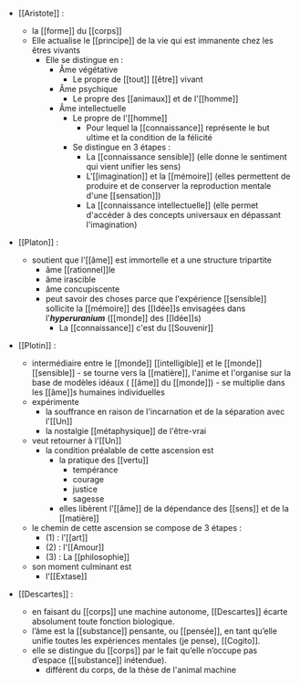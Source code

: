 - [[Aristote]] : 
	- la [[forme]] du [[corps]]
	- Elle actualise le [[principe]] de la vie qui est immanente chez les êtres vivants
	    - Elle se distingue en :
	      - Âme végétative
	        - Le propre de [[tout]] [[être]] vivant
	      - Âme psychique
	        - Le propre des [[animaux]] et de l'[[homme]]
	      - Âme intellectuelle
	        - Le propre de l'[[homme]]
	          - Pour lequel la [[connaissance]] représente le but ultime et la condition de la félicité
	        - Se distingue en 3 étapes :
	          - La [[connaissance sensible]] (elle donne le sentiment qui vient unifier les sens)
	          - L'[[imagination]] et la [[mémoire]] (elles permettent de produire et de conserver la reproduction mentale d'une [[sensation]])
	          - La [[connaissance intellectuelle]] (elle permet d'accéder à des concepts universaux en dépassant l'imagination)



- [[Platon]] :
	- soutient que l'[[âme]] est immortelle et a une structure tripartite
	    - âme [[rationnel]]le
	    - âme irascible
	    - âme concupiscente
	  - peut savoir des choses parce que l'expérience [[sensible]] sollicite la [[mémoire]] des [[Idée]]s envisagées dans l'***hyperuranium*** ([[monde]] des [[Idée]]s)
	    - La [[connaissance]] c'est du [[Souvenir]]




-  [[Plotin]] :
      - intermédiaire entre le [[monde]] [[intelligible]] et le [[monde]] [[sensible]]
	        - se tourne vers la [[matière]], l'anime et l'organise sur la base de modèles idéaux ( [[âme]] du [[monde]])
	        - se multiplie dans les [[âme]]s humaines individuelles
	  - expérimente
	    - la souffrance en raison de l'incarnation et de la séparation avec l'[[Un]]
	    - la nostalgie [[métaphysique]] de l'être-vrai
	  - veut retourner à l'[[Un]]
	    - la condition préalable de cette ascension est
	      - la pratique des [[vertu]]
	        - tempérance
	        - courage
	        - justice
	        - sagesse
	      - elles libèrent l'[[âme]] de la dépendance des [[sens]] et de la [[matière]]
	  - le chemin de cette ascension se compose de 3 étapes :
	    - (1) : l'[[art]]
	    - (2) : l'[[Amour]]
	    - (3) : La [[philosophie]]
	  - son moment culminant est
	    - l'[[Extase]]


- [[Descartes]] :
	- en faisant du [[corps]] une machine autonome, [[Descartes]] écarte absolument toute fonction biologique.  
	- l’âme est la [[substance]] pensante, ou [[pensée]], en tant qu’elle unifie toutes les expériences mentales (je pense), [[Cogito]].  
	- elle se distingue du [[corps]] par le fait qu’elle n’occupe pas d’espace ([[substance]] inétendue).
		- différent du corps, de la thèse de l'animal machine